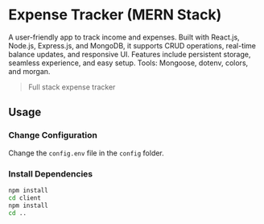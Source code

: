 # Expense Tracker (MERN Stack)

A user-friendly app to track income and expenses. Built with React.js, Node.js, Express.js, and MongoDB, it supports CRUD operations, real-time balance updates, and responsive UI. Features include persistent storage, seamless experience, and easy setup. Tools: Mongoose, dotenv, colors, and morgan.

> Full stack expense tracker

## Usage

### Change Configuration

Change the `config.env` file in the `config` folder.

### Install Dependencies

```bash
npm install
cd client
npm install
cd ..
```
